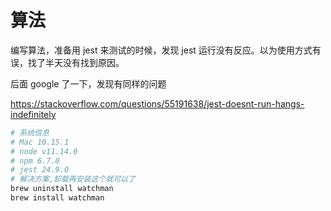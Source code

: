 # 算法

编写算法，准备用 jest 来测试的时候，发现 jest 运行没有反应。以为使用方式有误，找了半天没有找到原因。 

后面 google 了一下，发现有同样的问题

https://stackoverflow.com/questions/55191638/jest-doesnt-run-hangs-indefinitely

```bash
# 系统信息
# Mac 10.15.1
# node v11.14.0
# npm 6.7.0
# jest 24.9.0
# 解决方案,卸载再安装这个就可以了
brew uninstall watchman
brew install watchman
```



